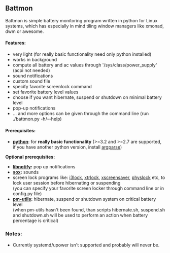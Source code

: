 ## Battmon
Battmon is simple battery monitoring program written in python for Linux systems, which has especially in mind tiling window managers like xmonad, dwm or awesome.

#### Features:
* very light (for really basic functionality need only python installed)
* works in background
* compute all battery and ac values through '/sys/class/power_supply' (acpi not needed)
* sound notifications
* custom sound file
* specify favorite screenlock command
* set favorite battery level values 
* choose if you want hibernate, suspend or shutdown on minimal battery level
* pop-up notifications
* ... and more options can be given through the command line (run ./battmon.py -h/--help)

#### Prerequisites:
* **[python](http://python.org/download/)**: for **really basic functionality** (>=3.2 and >=2.7 are supported,
  if you have another python version, install [argparse](https://pypi.python.org/pypi/argparse))

**Optional prerequisites:** 
* **[libnotify](https://developer.gnome.org/libnotify/):** pop up notifications
* **[sox](http://sox.sourceforge.net/):** sounds
* screen lock programs like: [i3lock](http://i3wm.org/i3lock/), [xtrlock](http://ftp.debian.org/debian/pool/main/x/xtrlock/), [xscreensaver](http://ftp.debian.org/debian/pool/main/x/xtrlock/), [physlock](https://github.com/muennich/physlock) etc, to lock user session before hibernating or suspending  
  (you can specify your favorite screen locker through command line or in config.py file)
* **[pm-utils](http://pm-utils.freedesktop.org/wiki/):** hibernate, suspend or shutdown system on critical battery level  
  (when pm-utils hasn't been found, than scripts hibernate.sh, suspend.sh and shutdown.sh will be used to perform an action when battery percentage is critical)
  
### Notes:
* Currently systemd/upower isn't supported and probably will never be.
